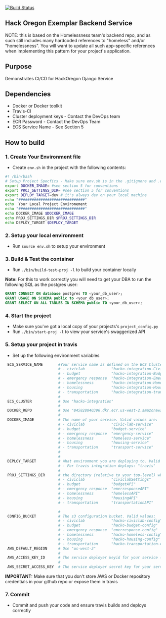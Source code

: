 
[![Build Status](https://travis-ci.org/hackoregon/backend-service-pattern.svg?branch=master)](https://travis-ci.org/hackoregon/backend-service-pattern)

## Hack Oregon Exemplar Backend Service

NOTE: this is based on the Homelessness team's backend repo, and as such still includes many hardcoded references to "homeless" and/or "homelessness". You will want to update all such app-specific references when implementing this pattern for your project's application.  

## Purpose

Demonstrates CI/CD for HackOregon Django Service

## Dependencies

* Docker or Docker toolkit
* Travis-CI
* Cluster deployment keys  - Contact the DevOps team
* ECR Password - Contact the DevOps Team
* ECS Service Name - See Section 5


## How to build

### 1.  Create Your Environment file

* Create `env.sh` in the project with the following contents:

```bash
#! /bin/bash
# Setup Project Specfics - Make sure env.sh is in the .gitignore and .dockerignore
export DOCKER_IMAGE= #see section 5 for conventions
export PROJ_SETTINGS_DIR= #see section 5 for conventions
export DEPLOY_TARGET=dev # it's always dev on your local machine
echo "##############################"
echo  Your Local Project Environement
echo "##############################"
echo DOCKER_IMAGE $DOCKER_IMAGE
echo PROJ_SETTINGS_DIR $PROJ_SETTINGS_DIR
echo DEPLOY_TARGET $DEPLOY_TARGET
```
### 2. Setup your local environment

* Run `source env.sh` to setup your environment

### 3. Build & Test the container

* Run `./bin/build-test-proj -l` to build your container locally

**Note:** For this to work correctly you will need to get your DBA to run the following SQL as the postgres user:

```SQL
GRANT CONNECT ON database postgres TO <your_db_user>;
GRANT USAGE ON SCHEMA public to <your_db_user>;
GRANT SELECT ON ALL TABLES IN SCHEMA public TO <your_db_user>;
```

### 4. Start the project

* Make sure you've got a local copy of your projects's `project_config.py`
* Run `./bin/start-proj -l` to view your service's swaggerized API

### 5. Setup your project in travis

* Set up the following environment variables

```bash
 ECS_SERVICE_NAME       #Your service name as defined on the ECS Cluster. Valid values for the integration cluster are:
                        # - civiclab            "hacko-integration-CivicLabService-SHCQWODY5CF4-Service-5R2TN149GD71"
                        # - budget              "hacko-integration-BudgetService-16MVULLFXXIDZ-Service-1BKKDDHBU8RU4"
                        # - emergency response  "hacko-integration-EmerreponseService-1LC4181KR6KN5-Service-1WR6VWC6KKIEP"
                        # - homelessness        "hacko-integration-HomelessService-1MT93S2GQTJZ4-Service-15OXS2BV07GN0"
                        # - housing             "hacko-integration-HousingService-1LLLKFJR36AJ5-Service-15AO7849OUCYV"
                        # - transportation      "hacko-integration-transportService-67KME5SFWBJO-Service-12UZIOOA2FNIK"
                        #
 ECS_CLUSTER            # Use "hacko-integration"
                        #
 DOCKER_REPO            # Use "845828040396.dkr.ecr.us-west-2.amazonaws.com"
                        #
 DOCKER_IMAGE           # The name of your service. Valid values are:
                        # - civiclab            "civic-lab-service"
                        # - budget              "budget-service"
                        # - emergency response  "emergency-service"
                        # - homelessness        "homeless-service"
                        # - housing             "housing-service"
                        # - transportation      "transport-service"
                        #
                        #
 DEPLOY_TARGET          # What environment you are deploying to. Valid values are:
                        # - For travis integration deploys: "travis"
                        #
 PROJ_SETTINGS_DIR      # the directory (relative to your top-level) where your configuration files are found. Valid values are:
                        # - civiclab            "civiclabSettings"
                        # - budget              "budgetAPI"
                        # - emergency response  "emerresponseAPI"
                        # - homelessness        "homelessAPI"
                        # - housing             "housingAPI"
                        # - transportation      "transportationAPI"

                        #
 CONFIG_BUCKET          # The s3 configuration bucket. Valid values:
                        # - civiclab            "hacko-civiclab-config"
                        # - budget              "hacko-budget-config"
                        # - emergency response  "emerresponse-config"
                        # - homelessness        "hacko-homeless-config"
                        # - housing             "hacko-housing-config"
                        # - transportation      "hacko-transportation-config"
 AWS_DEFAULT_REGION     # Use "us-west-2"
                        #
 AWS_ACCESS_KEY_ID      # The service deployer keyid for your service (Always hide in travis)                
                        #
 AWS_SECRET_ACCESS_KEY  # The service deployer secret key for your service (Always hide in travis)
```

**IMPORTANT:** Make sure that you don't store AWS or Docker repository credentials in your github repo or expose them in travis

### 7. Commit  
* Commit and push your code and ensure travis builds and deploys correctly
